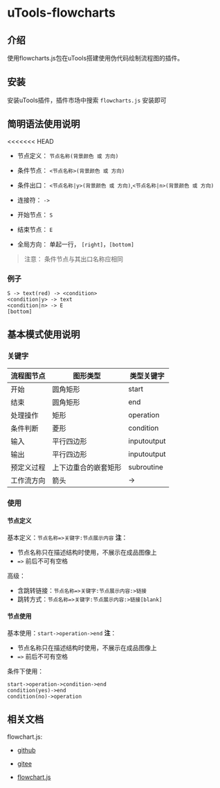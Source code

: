 # uTools-flowcharts

## 介绍
使用flowcharts.js包在uTools搭建使用伪代码绘制流程图的插件。

## 安装

安装uTools插件，插件市场中搜索 `flowcharts.js` 安装即可

## 简明语法使用说明
<<<<<<< HEAD

- 节点定义： `节点名称(背景颜色 或 方向)`
- 条件节点： `<节点名称>(背景颜色 或 方向)`
- 条件出口： `<节点名称|y>(背景颜色 或 方向)`,`<节点名称|n>(背景颜色 或 方向)`
- 连接符： `->`
- 开始节点： `S`
- 结束节点： `E`

- 全局方向： 单起一行， `[right]`，`[bottom]`

> 注意： 条件节点与其出口名称应相同

### 例子
```
S -> text(red) -> <condition>
<condition|y> -> text
<condition|n> -> E
[bottom]
```

## 基本模式使用说明

### 关键字
| 流程图节点 | 图形类型       | 类型关键字        |
|-------|------------|--------------|
| 开始    | 圆角矩形       | start        |
| 结束    | 圆角矩形       | end          |
| 处理操作  | 矩形         | operation    |
| 条件判断  | 菱形         | condition    |
| 输入    | 平行四边形      | inputoutput  |
| 输出    | 平行四边形      | inputoutput  |
| 预定义过程 | 上下边重合的嵌套矩形 | subroutine   |
| 工作流方向 | 箭头         | ->           |

### 使用

#### 节点定义
基本定义：`节点名称=>关键字:节点展示内容`
**注**：
- 节点名称只在描述结构时使用，不展示在成品图像上
- `=>` 前后不可有空格

高级：
- 含跳转链接：`节点名称=>关键字:节点展示内容:>链接`
- 跳转方式：`节点名称=>关键字:节点展示内容:>链接[blank]`

#### 节点使用
基本使用：`start->operation->end`
**注**：
- 节点名称只在描述结构时使用，不展示在成品图像上
- `=>` 前后不可有空格

条件下使用：
```
start->operation->condition->end 
condition(yes)->end 
condition(no)->operation
```

## 相关文档

flowchart.js: 
- [github](https://github.com/adrai/flowchart.js) 

- [gitee](https://gitee.com/mirrors/Flowchart.js#flowchartjs)

- [flowchart.js](http://flowchart.js.org)
